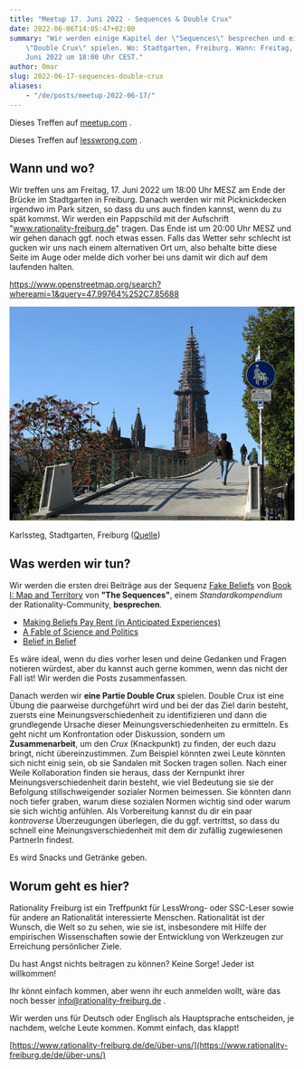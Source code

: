 ```yaml
---
title: "Meetup 17. Juni 2022 - Sequences & Double Crux"
date: 2022-06-06T14:05:47+02:00
summary: "Wir werden einige Kapitel der \"Sequences\" besprechen und eine Runde
    \"Double Crux\" spielen. Wo: Stadtgarten, Freiburg. Wann: Freitag, 17.
    Juni 2022 um 18:00 Uhr CEST."
author: Omar
slug: 2022-06-17-sequences-double-crux
aliases:
    - "/de/posts/meetup-2022-06-17/"
---
```


Dieses Treffen auf [meetup.com](https://www.meetup.com/de-DE/rationality-freiburg/events/286342300/) .

Dieses Treffen auf [lesswrong.com](https://www.lesswrong.com/events/rsXxvQK3KfK2nrEiQ/freiburg-sequences-and-double-crux) .

## Wann und wo?

Wir treffen uns am Freitag, 17. Juni 2022 um 18:00 Uhr MESZ am Ende der Brücke
im Stadtgarten in Freiburg. Danach werden wir mit Picknickdecken irgendwo im
Park sitzen, so dass du uns auch finden kannst, wenn du zu spät kommst. Wir
werden ein Pappschild mit der Aufschrift "www.rationality-freiburg.de" tragen.
Das Ende ist um 20:00 Uhr MESZ und wir gehen danach ggf. noch etwas essen.
Falls das Wetter sehr schlecht ist gucken wir uns nach einem alternativen Ort
um, also behalte bitte diese Seite im Auge oder melde dich vorher bei uns damit
wir dich auf dem laufenden halten.

https://www.openstreetmap.org/search?whereami=1&query=47.99764%252C7.85688

![Karlssteg, Stadtgarten, Freiburg](karlssteg.jpg 'Karlssteg, Stadtgarten, Freiburg')

Karlssteg, Stadtgarten, Freiburg ([Quelle](https://commons.wikimedia.org/wiki/Category:Karlssteg?uselang=de#/media/File:Karlssteg1.jpg))

## Was werden wir tun?

Wir werden die ersten drei Beiträge aus der Sequenz [Fake
Beliefs](https://www.readthesequences.com/Fake-Beliefs-Sequence) von [Book I:
Map and Territory](https://www.readthesequences.com/Book-I-Map-And-Territory)
von **"The Sequences"**, einem _Standardkompendium_ der Rationality-Community,
**besprechen**.

* [Making Beliefs Pay Rent (in Anticipated Experiences)](https://www.readthesequences.com/Making-Beliefs-Pay-Rent-In-Anticipated-Experiences)
* [A Fable of Science and Politics](https://www.readthesequences.com/A-Fable-Of-Science-And-Politics)
* [Belief in Belief](https://www.readthesequences.com/Belief-In-Belief)

Es wäre ideal, wenn du dies vorher lesen und deine Gedanken und Fragen notieren würdest, aber du kannst auch gerne kommen, wenn das nicht der Fall ist! Wir werden die Posts zusammenfassen.

Danach werden wir **eine Partie Double Crux** spielen. Double Crux ist eine
Übung die paarweise durchgeführt wird und bei der das Ziel darin besteht,
zuersts eine Meinungsverschiedenheit zu identifizieren und dann die
grundlegende Ursache dieser Meinungsverschiedenheiten zu ermitteln. Es geht
nicht um Konfrontation oder Diskussion, sondern um **Zusammenarbeit**, um den
_Crux_ (Knackpunkt) zu finden, der euch dazu bringt, nicht übereinzustimmen.
Zum Beispiel könnten zwei Leute könnten sich nicht einig sein, ob sie Sandalen
mit Socken tragen sollen. Nach einer Weile Kollaboration finden sie heraus,
dass der Kernpunkt ihrer Meinungsverschiedenheit darin besteht, wie viel
Bedeutung sie sie der Befolgung stillschweigender sozialer Normen beimessen.
Sie könnten dann noch tiefer graben, warum diese sozialen Normen wichtig sind
oder warum sie sich wichtig anfühlen. Als Vorbereitung kannst du dir ein paar
_kontroverse_ Überzeugungen überlegen, die du ggf. vertrittst, so dass du
schnell eine Meinungsverschiedenheit mit dem dir zufällig zugewiesenen
PartnerIn findest.

Es wird Snacks und Getränke geben.

## Worum geht es hier?

Rationality Freiburg ist ein Treffpunkt für LessWrong- oder SSC-Leser sowie für
andere an Rationalität interessierte Menschen. Rationalität ist der Wunsch, die
Welt so zu sehen, wie sie ist, insbesondere mit Hilfe der empirischen
Wissenschaften sowie der Entwicklung von Werkzeugen zur Erreichung persönlicher
Ziele.

Du hast Angst nichts beitragen zu können? Keine Sorge! Jeder ist willkommen!

Ihr könnt einfach kommen, aber wenn ihr euch anmelden wollt, wäre das noch
besser info@rationality-freiburg.de .

Wir werden uns für Deutsch oder Englisch als Hauptsprache entscheiden, je
nachdem, welche Leute kommen. Kommt einfach, das klappt!

[https://www.rationality-freiburg.de/de/über-uns/](https://www.rationality-freiburg.de/de/über-uns/)
